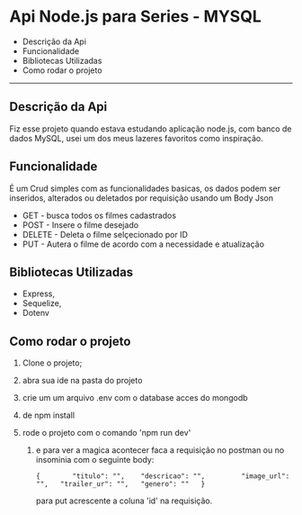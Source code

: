 # **Api Node.js para Series - MYSQL**

* Descrição da Api
* Funcionalidade
* Bibliotecas Utilizadas
* Como rodar o projeto

---

## Descrição da Api

Fiz esse projeto quando estava estudando aplicação node.js, com banco de dados MySQL, usei um dos meus lazeres favoritos como inspiração.

## Funcionalidade

É um Crud simples com as funcionalidades basicas, os dados podem ser inseridos, alterados ou deletados por requisição usando um Body Json

* GET - busca todos os filmes cadastrados
* POST - Insere o filme desejado
* DELETE - Deleta o filme selçecionado por ID
* PUT - Autera o filme de acordo com a necessidade e atualização

## Bibliotecas Utilizadas

* Express,
* Sequelize,
* Dotenv

## Como rodar o projeto

1. Clone o projeto;
2. abra sua ide na pasta do projeto
3. crie um um arquivo .env com o database acces do mongodb
4. de npm install
5. rode o projeto com o comando 'npm run dev'

   1. e para ver a magica acontecer faca a requisição no postman ou no insominia com o seguinte body:

      `{    	"titulo": "",    "descricao": "",     	  "image_url": "",   "trailer_ur": "",   "genero": ""   }`

      para put acrescente a coluna 'id' na requisição.
